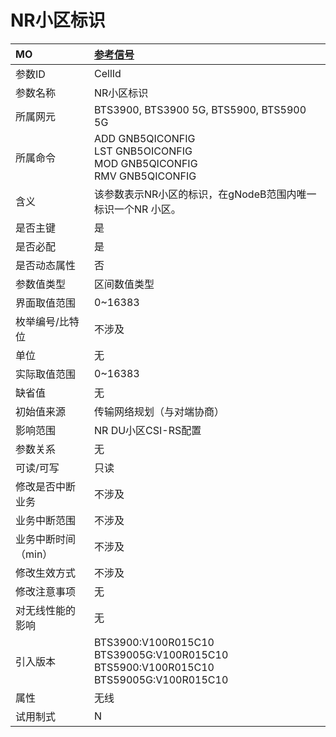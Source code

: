 # NR小区标识<table><thread><tr><th align = "left">MO</th><th align = "left"><a href = "index.html#NR小区标识-1">参考信号</a></td></tr></thread><tbody><tr><td>参数ID</td><td>CellId</td></tr><tr><td>参数名称</td><td>NR小区标识</td></tr><tr><td>所属网元</td><td>BTS3900, BTS3900 5G, BTS5900, BTS5900 5G</td></tr><tr><td>所属命令</td><td>ADD GNB5QICONFIG<br>LST GNB5OICONFIG<br>MOD GNB5QICONFIG<br>RMV GNB5QICONFIG</td></tr><tr><td>含义</td><td>该参数表示NR小区的标识，在gNodeB范围内唯一标识一个NR 小区。</td></tr><tr><td>是否主键</td><td>是</td></tr><tr><td>是否必配</td><td>是</td></tr><tr><td>是否动态属性</td><td>否</td></tr><tr><td>参数值类型</td><td>区间数值类型</td></tr><tr><td>界面取值范围</td><td>0~16383</td></tr><tr><td>枚举编号/比特位</td><td>不涉及</td></tr><tr><td>单位</td><td>无</td></tr><tr><td>实际取值范围</td><td>0~16383</td></tr><tr><td>缺省值</td><td>无</td></tr><tr><td>初始值来源</td><td>传输网络规划（与对端协商）</td></tr><tr><td>影响范围</td><td>NR DU小区CSI-RS配置</td></tr><tr><td>参数关系</td><td>无</td></tr><tr><td>可读/可写</td><td>只读</td></tr><tr><td>修改是否中断业务</td><td>不涉及</td></tr><tr><td>业务中断范围</td><td>不涉及</td></tr><tr><td>业务中断时间（min）</td><td>不涉及</td></tr><tr><td>修改生效方式</td><td>不涉及</td></tr><tr><td>修改注意事项</td><td>无</td></tr><tr><td>对无线性能的影响</td><td>无</td></tr><tr><td>引入版本</td><td>BTS3900:V100R015C10<br>BTS39005G:V100R015C10<br>BTS5900:V100R015C10<br>BTS59005G:V100R015C10</td></tr><tr><td>属性</td><td>无线</td></tr><tr><td>试用制式</td><td>N</td></tr></tbody></table>